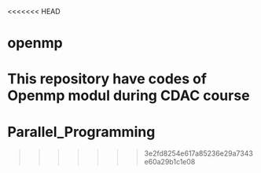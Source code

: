 <<<<<<< HEAD
# openmp
This repository have codes of Openmp modul during CDAC course
=======
# Parallel_Programming
>>>>>>> 3e2fd8254e617a85236e29a7343e60a29b1c1e08
